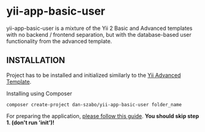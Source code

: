 yii-app-basic-user
===========
yii-app-basic-user is a mixture of the Yii 2 Basic and Advanced templates with no backend / frontend separation, but with the database-based user functionality from the advanced template.

INSTALLATION
------------
Project has to be installed and initialized similarly to the [Yii Advanced Template](https://github.com/yiisoft/yii2-app-advanced/blob/master/docs/guide/start-installation.md).

Installing using Composer
~~~
composer create-project dan-szabo/yii-app-basic-user folder_name
~~~

For preparing the application, [please follow this guide](https://github.com/yiisoft/yii2-app-advanced/blob/master/docs/guide/start-installation.md#preparing-application). **You should skip step 1. (don't run 'init')!**
